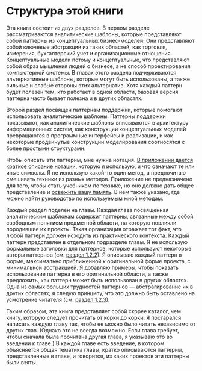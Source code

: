 # Структура этой книги 

Эта книга состоит из двух разделов. В первом разделе рассматриваются аналитические шаблоны, которые представляют собой паттерны из концептуальных бизнес-моделей. Они представляют собой ключевые абстракции из таких областей, как торговля, измерения, бухгалтерский учет и организационные отношения. Концептуальные модели потому и концептуальные, что представляют собой образ мышления людей о бизнесе, а не способ проектирования компьютерной системы. В главах этого раздела подчеркиваются альтернативные шаблоны, которые могут быть использованы, а также сильные и слабые стороны этих альтернатив. Хотя каждый паттерн будет полезен тем, кто работает в одной области, базовая версия паттерна часто бывает полезна и в других областях.

Второй раздел посвящен паттернам поддержки, которые помогают использовать аналитические шаблоны. Паттерны поддержки показывают, как аналитические шаблоны вписываются в архитектуру информационных систем, как конструкции концептуальных моделей превращаются в программные интерфейсы и реализации, и как некоторые продвинутые конструкции моделирования соотносятся с более простыми структурами.

Чтобы описать эти паттерны, мне нужна нотация. [В приложении дается краткое описание нотации](Techniques.md), которую я использую, и что означают те или иные символы. Я не использую какой-то один метод, а предпочитаю смешивать техники из разных методов. Приложение не предназначено для того, чтобы стать учебником по технике, но оно должно дать общее представление и [освежить вашу память](c-diagrams.md). В нем также указано, где можно найти руководство по используемым мной методам.

Каждый раздел поделен на главы. Каждая глава посвященная аналитическим шаблонам содержит паттерны, связанные между собой свободным понятием предметной области, на которую повлияли породившие их проекты. Такая организация отражает тот факт, что любой паттерн должен исходить из практического контекста. Каждый паттерн представлен в отдельном подразделе главы. Я не использую формальные заголовки для паттернов, которые используют некоторые авторы паттернов (см. [раздел 1.2.2](world-of-patterns.md#1-2-2)). Я описываю каждый паттерн в форме, максимально приближенной к оригинальной форме проекта, с минимальной абстракцией. Я добавляю примеры, чтобы показать использование паттерна в его оригинальной области, а также предложить, как паттерн может быть использован в других областях. Одна из самых больших трудностей паттернов — абстрагирование их в других областях; я следую принципу, что это должно быть оставлено на усмотрение читателя (см. [раздел 1.2.3](world-of-patterns.md#1-2-3)).

Таким образом, эта книга представляет собой скорее каталог, чем книгу, которую следует прочитать от корки до корки. Я постарался написать каждую главу так, чтобы ее можно было читать независимо от других глав. (Однако это не всегда возможно. Если глава требует, чтобы сначала была прочитана другая глава, я указываю это во введении к главе.) В каждой главе есть введение, в котором объясняется общая тематика главы, кратко описываются паттерны, представленные в главе, и говорится, из каких проектов эти паттерны были взяты.